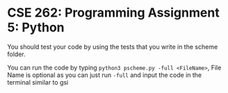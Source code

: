 # CSE 262: Programming Assignment 5: Python
You should test your code by using the tests that you write in the scheme
folder.

You can run the code by typing `python3 pscheme.py -full <FileName>`, File Name is optional as you can just
run `-full` and input the code in the terminal similar to gsi
